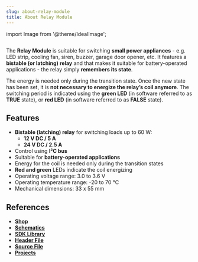 ```yaml
---
slug: about-relay-module
title: About Relay Module
---
```

import Image from '@theme/IdealImage';

<div class="container">
  <div class="row">
    <div class="col col--4">
      <div><Image img={require('./relay-module.png')} /></div>
    </div>
    <div class="col col--6">
      <p>
        The <b>Relay Module</b> is suitable for switching <b>small power appliances</b> - e.g. LED strip, cooling fan, siren, buzzer, garage door opener, etc. It features a <b>bistable (or latching) relay</b> and that makes it suitable for battery-operated applications - the relay simply <b>remembers its state</b>.
      </p>
      <p>
        The energy is needed only during the transition state. Once the new state has been set, it is <b>not necessary to energize the relay’s coil anymore</b>. The switching period is indicated using the <b>green LED</b> (in software referred to as <b>TRUE</b> state), or <b>red LED</b> (in software referred to as <b>FALSE</b> state).
      </p>
    </div>
  </div>
</div>

## Features
- **Bistable (latching) relay** for switching loads up to 60 W:
  - **12 V DC / 5 A**
  - **24 V DC / 2.5 A**
- Control using **I²C bus**
- Suitable for **battery-operated applications**
- Energy for the coil is needed only during the transition states
- **Red and green** LEDs indicate the coil energizing
- Operating voltage range: 3.0 to 3.6 V
- Operating temperature range: -20 to 70 °C
- Mechanical dimensions: 33 x 55 mm

## References
- [**Shop**](https://shop.hardwario.com/relay-module/)
- [**Schematics**](https://github.com/hardwario/bc-hardware/tree/master/out/bc-module-relay)
- [**SDK Library**](https://sdk.hardwario.com/group__twr__module__relay)
- [**Header File**](https://github.com/hardwario/twr-sdk/blob/master/twr/inc/twr_module_relay.h)
- [**Source File**](https://github.com/hardwario/twr-sdk/blob/master/twr/src/twr_module_relay.c)
- [**Projects**](https://www.hackster.io/hardwario/projects?part_id=73841)
